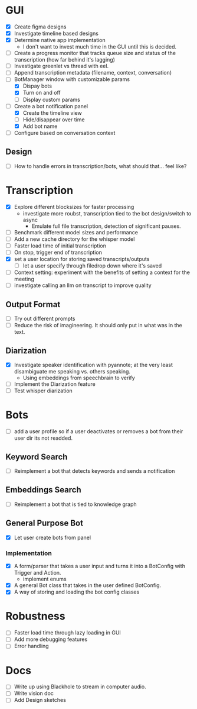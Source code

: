 # GUI
- [x] Create figma designs
- [x] Investigate timeline based designs
- [x] Determine native app implementation
    - I don't want to invest much time in the GUI until this is decided.
- [ ] Create a progress monitor that tracks queue size and status of the transcription (how far behind it's lagging)
- [ ] Investigate greenlet vs thread with eel.
- [ ] Append transcription metadata (filename, context, conversation)
- [ ] BotManager window with customizable params
    - [x] Dispay bots
    - [x] Turn on and off
    - [ ] Display custom params
- [ ] Create a bot notification panel
    - [x] Create the timeline view
    - [ ] Hide/disappear over time
    - [x] Add bot name
- [ ] Configure based on conversation context

## Design
- [ ] How to handle errors in transcription/bots, what should that... feel like?

# Transcription
- [x] Explore different blocksizes for faster processing
    - investigate more roubst, transcription tied to the bot design/switch to async
        - Emulate full file transcription, detection of significant pauses.
- [ ] Benchmark different model sizes and performance
- [ ] Add a new cache directory for the whisper model
- [ ] Faster load time of initial transcription
- [ ] On stop, trigger end of transcription
- [x] set a user location for storing saved transcripts/outputs
  - [ ] let a user specify through filedrop down where it's saved
- [ ] Context setting: experiment with the benefits of setting a context for the meeting
- [ ] investigate calling an llm on transcript to improve quality

## Output Format
- [ ] Try out different prompts
- [ ] Reduce the risk of imagineering. It should only put in what was in the text.

## Diarization
- [x] Investigate speaker identification with pyannote; at the very least disambiguate me speaking vs. others speaking.
    - Using embeddings from speechbrain to verify
- [ ] Implement the Diarization feature
- [ ] Test whisper diarization

# Bots
- [ ] add a user profile so if a user deactivates or removes a bot from their user dir its not readded.

## Keyword Search
- [ ] Reimplement a bot that detects keywords and sends a notification

## Embeddings Search
- [ ] Reimplement a bot that is tied to knowledge graph

## General Purpose Bot
- [x] Let user create bots from panel

### Implementation
- [x] A form/parser that takes a user input and turns it into a BotConfig with Trigger and Action.
    - implement enums
- [x] A general Bot class that takes in the user defined BotConfig.
- [x] A way of storing and loading the bot config classes

# Robustness
- [ ] Faster load time through lazy loading in GUI
- [ ] Add more debugging features
- [ ] Error handling

# Docs
- [ ] Write up using Blackhole to stream in computer audio.
- [ ] Write vision doc
- [ ] Add Design sketches
